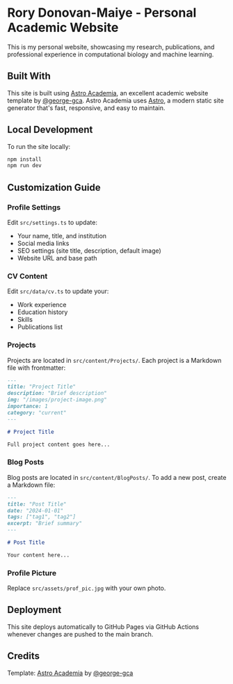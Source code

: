# Rory Donovan-Maiye - Personal Academic Website

This is my personal website, showcasing my research, publications, and professional experience in computational biology and machine learning.

## Built With

This site is built using [Astro Academia](https://github.com/george-gca/astro-academia), an excellent academic website template by [@george-gca](https://github.com/george-gca). Astro Academia uses [Astro](https://astro.build/), a modern static site generator that's fast, responsive, and easy to maintain.

## Local Development

To run the site locally:

```bash
npm install
npm run dev
```

## Customization Guide

### Profile Settings

Edit `src/settings.ts` to update:

- Your name, title, and institution
- Social media links
- SEO settings (site title, description, default image)
- Website URL and base path

### CV Content

Edit `src/data/cv.ts` to update your:

- Work experience
- Education history
- Skills
- Publications list

### Projects

Projects are located in `src/content/Projects/`. Each project is a Markdown file with frontmatter:

```markdown
---
title: "Project Title"
description: "Brief description"
img: "/images/project-image.png"
importance: 1
category: "current"
---

# Project Title

Full project content goes here...
```

### Blog Posts

Blog posts are located in `src/content/BlogPosts/`. To add a new post, create a Markdown file:

```markdown
---
title: "Post Title"
date: "2024-01-01"
tags: ["tag1", "tag2"]
excerpt: "Brief summary"
---

# Post Title

Your content here...
```

### Profile Picture

Replace `src/assets/prof_pic.jpg` with your own photo.

## Deployment

This site deploys automatically to GitHub Pages via GitHub Actions whenever changes are pushed to the main branch.

## Credits

Template: [Astro Academia](https://github.com/george-gca/astro-academia) by [@george-gca](https://github.com/george-gca)
